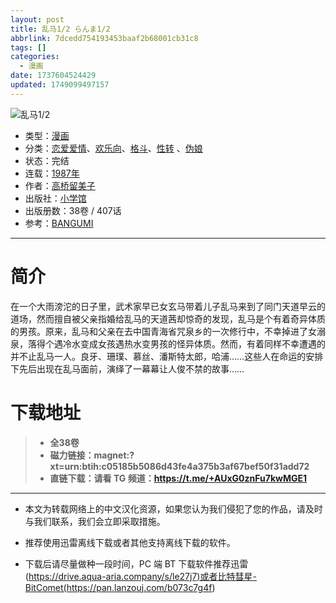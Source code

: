 ```yaml
---
layout: post
title: 乱马1/2 らんま1/2
abbrlink: 7dcedd754193453baaf2b68001cb31c8
tags: []
categories:
  - 漫画
date: 1737604524429
updated: 1749099497157
---
```


![乱马1/2](https://ipfs.io/ipfs/QmZFMYTFuazU4gVdEnAHvFtKKYS5m73a19VTcbKHWfcaNk?filename=%E4%B9%B1%E9%A9%AC12.jpg)

- 类型：[漫画](/index.php/category/漫画)
- 分类：[恋爱爱情](/index.php/category/恋爱爱情)、[欢乐向](/index.php/category/欢乐向)、[格斗](/index.php/category/格斗)、[性转](/index.php/category/性转) 、[伪娘](/index.php/category/秀吉-伪娘)
- 状态：完结
- 连载：[1987年](/index.php/category/1987年)
- 作者：[高桥留美子](/index.php/category/高桥留美子)
- 出版社：[小学馆](/index.php/category/小学馆)
- 出版册数：38卷 / 407话
- 参考：[BANGUMI](https://bangumi.tv/subject/5239)

***

# 简介

在一个大雨滂沱的日子里，武术家早已女玄马带着儿子乱马来到了同门天道早云的道场，然而擅自被父亲指婚给乱马的天道茜却惊奇的发现，乱马是个有着奇异体质的男孩。原来，乱马和父亲在去中国青海省咒泉乡的一次修行中，不幸掉进了女溺泉，落得个遇冷水变成女孩遇热水变男孩的怪异体质。然而，有着同样不幸遭遇的并不止乱马一人。良牙、珊璞、慕丝、潘斯特太郎，哈浦……这些人在命运的安排下先后出现在乱马面前，演绎了一幕幕让人俊不禁的故事……

# 下载地址

> - **全38卷**
> - **磁力链接：magnet:?xt=urn:btih:c05185b5086d43fe4a375b3af67bef50f31add72**
> - **直链下载：请看 TG 频道：<https://t.me/+AUxG0znFu7kwMGE1>**

***

- 本文为转载网络上的中文汉化资源，如果您认为我们侵犯了您的作品，请及时与我们联系，我们会立即采取措施。

- 推荐使用迅雷离线下载或者其他支持离线下载的软件。

- 下载后请尽量做种一段时间，PC 端 BT 下载软件推荐迅雷(<https://drive.aqua-aria.company/s/le27j7)或者比特彗星-BitComet(https://pan.lanzouj.com/b073c7g4f>)
